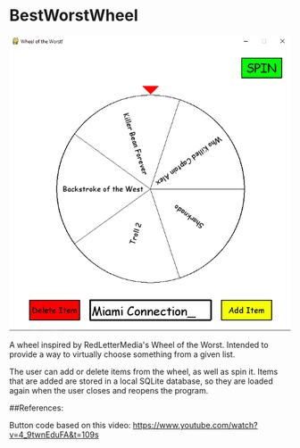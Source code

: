 # BestWorstWheel

![Demonstration Image](demonstrationImage.png)

A wheel inspired by RedLetterMedia's Wheel of the Worst. Intended to provide a way to virtually choose something from a given list.

The user can add or delete items from the wheel, as well as spin it. Items that are added are stored in a local SQLite database, so they are loaded again when the user closes and reopens the program.

##References:

Button code based on this video: https://www.youtube.com/watch?v=4_9twnEduFA&t=109s